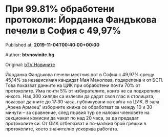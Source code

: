 
# При 99.81% обработени протоколи: Йорданка Фандъкова печели в София с 49,97%

Published at: **2019-11-04T00:40:00+00:00**

Author: **btvnovinite.bg**

Original: [bTV Новините](https://btvnovinite.bg/mestnite2019/pri-53-80-obraboteni-protokoli-jordanka-fandakova-vodi-s-49-99.html)

Йорданка Фандъкова печели местния вот в София с 49,97% срещу 45,14% за независимия кандидат Мая Манолова, подкрепена и от БСП. Това показват данните на ЦИК при обработени почти 70% от протоколите.
Има почти 5% от избирателите, които не са подкрепили никого.
Над 300 хиляди са излезли да дадат своя глас в столицата, показват данните до 17:30 часа, публикувани на сайта на ЦИК.
В зала „Арена Армеец” изборните книжа се обработват за между 10 и 30 минути – за сравнение, след първия тур се наложи членовете на секционни комисии да чакат по над 20 часа, за да предадат протоколите си.
От ОИК отбелязват и по-малкия брой грешки в протоколите, което значително ускорява работата.
